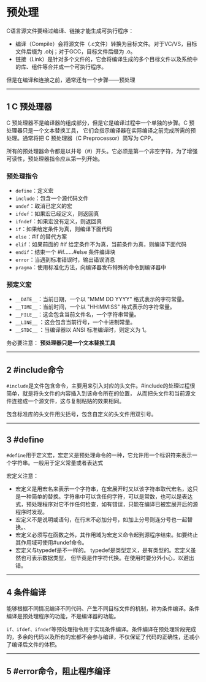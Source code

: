 # 预处理

C语言源文件要经过编译、链接才能生成可执行程序：

- 编译（Compile）会将源文件（.c文件）转换为目标文件。对于VC/VS，目标文件后缀为 .obj；对于GCC，目标文件后缀为 .o。
- 链接（Link）是针对多个文件的，它会将编译生成的多个目标文件以及系统中的库、组件等合并成一个可执行程序。

但是在编译和连接之前，通常还有一个步骤——预处理

---
## 1 C 预处理器

C 预处理器不是编译器的组成部分，但是它是编译过程中一个单独的步骤。C 预处理器只是一个文本替换工具，
它们会指示编译器在实际编译之前完成所需的预处理。通常将把 C 预处理器（C Preprocessor）简写为 CPP。

所有的预处理器命令都是以井号（#）开头。它必须是第一个非空字符，为了增强可读性，预处理器指令应从第一列开始。

###  预处理指令

-  `define`：定义宏 
-  `include`：包含一个源代码文件
-  `undef`：取消已定义的宏
-  `ifdef`：如果宏已经定义，则返回真
-  `ifndef`：如果宏没有定义，则返回真
-  `if`：如果给定条件为真，则编译下面代码
-  `else`：#if 的替代方案
-  `elif`：如果前面的 #if 给定条件不为真，当前条件为真，则编译下面代码
-  `endif`：结束一个 #if……#else 条件编译块
-  `error`：当遇到标准错误时，输出错误消息
-  `pragma`：使用标准化方法，向编译器发布特殊的命令到编译器中

### 预定义宏


- `__DATE__`：当前日期，一个以 "MMM DD YYYY" 格式表示的字符常量。
- `__TIME__`：当前时间，一个以 "HH:MM:SS" 格式表示的字符常量。
- `__FILE__`：这会包含当前文件名，一个字符串常量。
- `__LINE__`	：这会包含当前行号，一个十进制常量。
- `__STDC__`	：当编译器以 ANSI 标准编译时，则定义为 1。


务必要注意： **预处理器只是一个文本替换工具**

---
## 2 #include命令

`#include`是文件包含命令，主要用来引入对应的头文件。#include的处理过程很简单，就是将头文件的内容插入到该命令所在的位置，
从而把头文件和当前源文件连接成一个源文件，这与复制粘贴的效果相同。

包含标准库的头文件用尖括号，包含自定义的头文件用双引号。

---
## 3 #define

`#define`用于定义宏，宏定义是预处理命令的一种，它允许用一个标识符来表示一个字符串。一般用于定义常量或者表达式

宏定义注意：
- 宏定义是用宏名来表示一个字符串，在宏展开时又以该字符串取代宏名，这只是一种简单的替换。字符串中可以含任何字符，可以是常数，也可以是表达式，预处理程序对它不作任何检查，如有错误，只能在编译已被宏展开后的源程序时发现。
- 宏定义不是说明或语句，在行末不必加分号，如加上分号则连分号也一起替换。、
- 宏定义必须写在函数之外，其作用域为宏定义命令起到源程序结束。如要终止其作用域可使用#undef命令。
- 宏定义与typedef是不一样的。 typedef是类型定义，是有类型的。宏定义虽然也可表示数据类型， 但毕竟是作字符代换。在使用时要分外小心，以避出错。

---
## 4 条件编译

能够根据不同情况编译不同代码、产生不同目标文件的机制，称为条件编译。条件编译是预处理程序的功能，不是编译器的功能。

`if、ifdef、ifndef`等预处理指令用于实现条件编译。条件编译在预处理阶段完成的，多余的代码以及所有的宏都不会参与编译，不仅保证了代码的正确性，还减小了编译后文件的体积。


--- 
## 5  #error命令，阻止程序编译